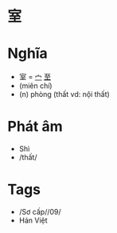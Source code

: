 # 室

# Nghĩa
* 室 = [宀](宀.md) [至](至.md)
* (miên chí)
* (n) phòng (thất vd: nội thất)

# Phát âm
* Shì
*  /thất/

# Tags
* /Sơ cấp//09/
*  Hán Việt

<script>window.HANZI_FIELD='室';</script>
